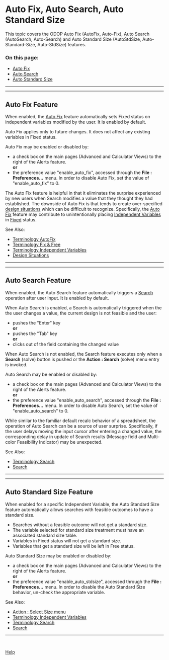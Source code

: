 # Auto Fix, Auto Search, Auto Standard Size

This topic covers the ODOP Auto Fix (AutoFix, Auto-Fix), 
Auto Search (AutoSearch, Auto-Search) and 
Auto Standard Size (AutoStdSize, Auto-Standard-Size, Auto-StdSize) features.

### On this page:  
 - [Auto Fix](autoFixSearchStdSize.html#autoFix)  
 - [Auto Search](autoFixSearchStdSize.html#autoSearch)  
 - [Auto Standard Size](autoFixSearchStdSize.html#AutoStdSize)  

___

<a id="autoFix"></a>  
___

## Auto Fix Feature   
When enabled, the [Auto Fix](/docs/Help/terminology.html#autoFix) feature 
automatically sets Fixed status on independent variables modified by the user. 
It is enabled by default. 

Auto Fix applies only to future changes.
It does not affect any existing variables in Fixed status.

Auto Fix may be enabled or disabled by: 
 -  a check box on the main pages (Advanced and Calculator Views) to the right of the Alerts feature.   
 **or** 
 - the preference value "enable_auto_fix", accessed through the **File : Preferences...** menu. 
In order to disable Auto Fix, set the value of "enable_auto_fix" to 0. 

The Auto Fix feature is helpful in that it eliminates the surprise experienced by new users 
when Search modifies a value that they thought they had established. 
The downside of Auto Fix is that tends to create over-specified [design situations](/docs/Help/designSituations.html) 
which can be difficult to recognize. 
Specifically, the [Auto Fix](/docs/Help/terminology.html#autoFix) feature may contribute to unintentionally 
placing [Independent Variables](/docs/Help/terminology.html#independentVar) in [Fixed](/docs/Help/terminology.html#fix) status.

See Also:
 - [Terminology AutoFix](/docs/Help/terminology.html#autoFix)  
 - [Terminology Fix & Free](/docs/Help/terminology.html#fix)  
 - [Terminology Independent Variables](/docs/Help/terminology.html#independentVar)  
 - [Design Situations](/docs/Help/designSituations.html)  

___

<a id="autoSearch"></a>  
___

## Auto Search Feature
When enabled, the Auto Search feature automatically triggers a [Search](/docs/Help/terminology.html#search) 
operation after user input. 
It is enabled by default.  

When Auto Search is enabled, 
a Search is automatically triggered when the the user changes a value, the current design is not feasible and the user: 
 - pushes the "Enter" key <br/> **or** 
 - pushes the "Tab" key <br/> **or** 
 - clicks out of the field containing the changed value  
 
When Auto Search is not enabled, 
the Search feature executes only when a **Search** (solve) button is pushed or the **Action : Search** (solve) menu entry is invoked.

Auto Search may be enabled or disabled by: 
 -  a check box on the main pages (Advanced and Calculator Views) to the right of the Alerts feature.  
 **or** 
 - the preference value "enable_auto_search", accessed through the **File : Preferences...** menu. 
In order to disable Auto Search, set the value of "enable_auto_search" to 0.

While similar to the familiar default recalc behavior of a spreadsheet, 
the operation of Auto Search can be a source of user surprise. 
Specifically, if the user delays moving the input cursor after entering a changed value, 
the corresponding delay in update of Search results (Message field and Multi-color Feasibility Indicator) may be unexpected.

See Also:
 - [Terminology Search](/docs/Help/terminology.html#search)  
 - [Search](/docs/Help/search.html)
 
___

<a id="AutoStdSize"></a>  
___

## Auto Standard Size Feature
When enabled for a specific Independent Variable, 
the Auto Standard Size feature automatically allows searches with feasible outcomes to have a standard size. 
 - Searches without a feasible outcome will not get a standard size. 
 - The variable selected for standard size treatment must have an associated standard size table. 
 - Variables in Fixed status will not get a standard size. 
 - Variables that get a standard size will be left in Free status. 

Auto Standard Size may be enabled or disabled by: 
 -  a check box on the main pages (Advanced and Calculator Views) to the right of the Alerts feature.  
 **or** 
 - the preference value "enable_auto_stdsize", accessed through the **File : Preferences...** menu. 
In order to disable the Auto Standard Size behavior, un-check the appropriate variable.
 
See Also: 
 - [Action : Select Size menu](/docs/Help/menus.html#ActionSelectSize)
 - [Terminology Independent Variables](/docs/Help/terminology.html#independentVar)  
 - [Terminology Search](/docs/Help/terminology.html#search)  
 - [Search](/docs/Help/search.html)
 
___

&nbsp;
 
[Help](/docs/Help/index.html) 

&nbsp;
 
 